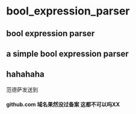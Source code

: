 # bool_expression_parser
## bool expression parser
## a simple bool expression parser
## hahahaha

范德萨发送到
#### github.com 域名果然没过备案 这都不可以吗XX

